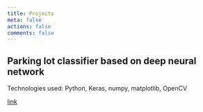 ```yaml
---
title: Projects
meta: false
actions: false
comments: false
---
```


## Parking lot classifier based on deep neural network

Technologies used: Python, Keras, numpy, matplotlib, OpenCV

[link](https://github.com/redroy44/parking-project)
